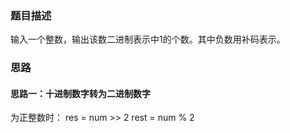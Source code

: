 ### 题目描述
输入一个整数，输出该数二进制表示中1的个数。其中负数用补码表示。

### 思路

#### 思路一：十进制数字转为二进制数字
为正整数时：
res = num >> 2
rest = num % 2